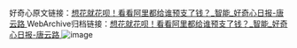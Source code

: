 好奇心原文链接：[想花就花呗！看看阿里都给谁预支了钱？_智能_好奇心日报-唐云路 ](https://www.qdaily.com/articles/10412.html)
WebArchive归档链接：[想花就花呗！看看阿里都给谁预支了钱？_智能_好奇心日报-唐云路 ](http://web.archive.org/web/20170429043415/http://www.qdaily.com:80/articles/10412.html)
![image](http://ww3.sinaimg.cn/large/007d5XDply1g3vwl00528j30u02uvna4)